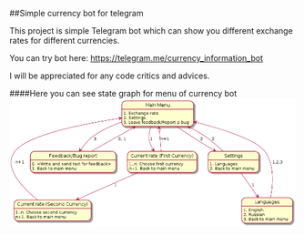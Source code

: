 ##Simple currency bot for telegram

This project is simple Telegram bot which can show you different exchange rates for different currencies.

You can try bot here: https://telegram.me/currency_information_bot

I will be appreciated for any code critics and advices.

####Here you can see state graph for menu of currency bot 
![Menu graph](menu-graph.png)